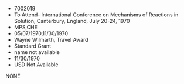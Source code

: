 * 7002019
* To Attend- International Conference on Mechanisms of        Reactions in Solution, Canterbury, England, July 20-24, 1970
* MPS,CHE
* 05/07/1970,11/30/1970
* Wayne Wilmarth, Travel Award
* Standard Grant
*   name not available
* 11/30/1970
* USD Not Available

NONE